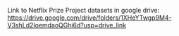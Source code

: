 Link to Netflix Prize Project datasets in google drive:
https://drive.google.com/drive/folders/1XHeYTwgp9M4-V3shLd2loemdaoQGhi6d?usp=drive_link
